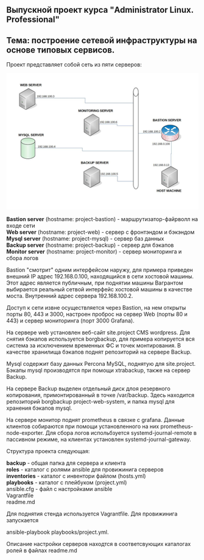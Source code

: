 ## Выпускной проект курса "Administrator Linux. Professional"

## Тема: построение сетевой инфраструктуры на основе типовых сервисов.

Проект представляет собой сеть из пяти серверов:

![Иллюстрация к проекту](https://github.com/deepsey/otus-project/raw/main/project.jpg)

**Bastion server** (hostname: project-bastion) - маршрутизатор-файрволл на входе сети  
**Web server** (hostname: project-web) - сервер с фронтэндом и бэкэндом  
**Mysql server** (hostname: project-mysql) - сервер баз данных  
**Backup server** (hostname: project-backup) - сервер для бэкапов  
**Monitor server** (hostname: project-monitor) - сервер мониторинга и сбора логов  

Bastion "смотрит" одним интерфейсом наружу, для примера приведен внешний IP адрес 192.168.0.100,
находящийся в сети хостовой машины. Этот адрес является публичным, при поднятии машины Вагрантом
выбирается реальный сетвой интерфейс хостовой машины в качестве моста. Внутренний адрес сервера
192.168.100.2.

Доступ к сети извне осуществляется через Bastion, на нем открыты порты 80, 443 и 3000, настроен
проброс на сервер Web (порты 80 и 443) и сервер мониторинга (порт 3000 Grafana).

На сервере web установлен веб-сайт site.project CMS wordpress. Для снятия бэкапов используется
borgbackup, для примера копируется вся система за исключением временных ФС и точек монтирования.
В качестве хранилища бэкапов поднят репозиторий на сервере Backup. 

Mysql содержит базу данных Percona MySQL, поднятую для site.project. Бэкапы mysql производятся
при помощи xtrabackup, также на сервер Backup. 

На сервере Backup выделен отдельный диск длоя резервного копирования, примонтированный в точке
/var/backup. Здесь находится репозиторий borgbackup project-web-system, и папка mysql для хранения
бэкапов mysql.

На сервере монитор поднят prometheus в связке с grafana. Данные клиентов собираются при помощи
установленного на них prometheus-node-exporter. Для сбора логов испольбзуется systemd-journal-remote
в пассивном режиме, на клиентах установлен systemd-journal-gateway.  

Структура проекта следующая:

**backup** - общая папка для сервера и клиента  
**roles** - каталог с ролями ansible для провижинига серверов  
**inventories** - каталог с инвентори файлом (hosts.yml)  
**playbooks** - каталог с плейбуком (project.yml)  
ansible.cfg - файл с настройками ansible  
Vagrantfile  
readme.md  

Для поднятия стенда используется Vagrantfile. Для провижинига запускается 

ansible-playbook playbooks/project.yml.

Описание настройки серверов находтся в соответсвующих каталогах ролей в файлах readme.md


